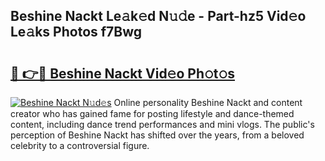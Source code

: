 ## Beshine Nackt Le𝚊k𝚎d N𝚞𝚍e - Part-hz5 Vid𝚎o Le𝚊ks Photos f7Bwg

# <h2><a href="http://fb9tw6g.evod.top/?m=Beshine+Nackt">🔗 👉🔴 Beshine Nackt Vid𝚎o Ph𝚘t𝚘s</a></h2>

[![Beshine Nackt N𝚞d𝚎s](https://i.imgur.com/8V9OHl7.gif)](http://fb9tw6g.evod.top/?m=Beshine+Nackt)
Online personality Beshine Nackt and content creator who has gained fame for posting lifestyle and dance-themed content, including dance trend performances and mini vlogs. The public's perception of Beshine Nackt has shifted over the years, from a beloved celebrity to a controversial figure. 
